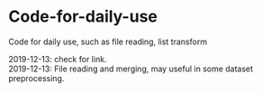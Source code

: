 # Code-for-daily-use
Code for daily use, such as file reading, list transform

2019-12-13: check for link.  
2019-12-13: File reading and merging, may useful in some dataset preprocessing.